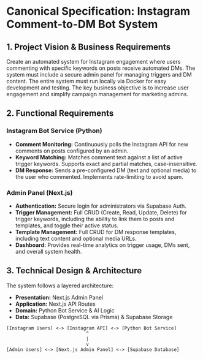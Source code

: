 # Canonical Specification: Instagram Comment-to-DM Bot System

## 1. Project Vision & Business Requirements
Create an automated system for Instagram engagement where users commenting with specific keywords on posts receive automated DMs. The system must include a secure admin panel for managing triggers and DM content. The entire system must run locally via Docker for easy development and testing. The key business objective is to increase user engagement and simplify campaign management for marketing admins.

## 2. Functional Requirements

### Instagram Bot Service (Python)
- **Comment Monitoring:** Continuously polls the Instagram API for new comments on posts configured by an admin.
- **Keyword Matching:** Matches comment text against a list of active trigger keywords. Supports exact and partial matches, case-insensitive.
- **DM Response:** Sends a pre-configured DM (text and optional media) to the user who commented. Implements rate-limiting to avoid spam.

### Admin Panel (Next.js)
- **Authentication:** Secure login for administrators via Supabase Auth.
- **Trigger Management:** Full CRUD (Create, Read, Update, Delete) for trigger keywords, including the ability to link them to posts and templates, and toggle their active status.
- **Template Management:** Full CRUD for DM response templates, including text content and optional media URLs.
- **Dashboard:** Provides real-time analytics on trigger usage, DMs sent, and overall system health.

## 3. Technical Design & Architecture
The system follows a layered architecture:
- **Presentation:** Next.js Admin Panel
- **Application:** Next.js API Routes
- **Domain:** Python Bot Service & AI Logic
- **Data:** Supabase (PostgreSQL via Prisma) & Supabase Storage

```text
[Instagram Users] <-> [Instagram API] <-> [Python Bot Service]
                             ^
                             |
                             v
[Admin Users] <-> [Next.js Admin Panel] <-> [Supabase Database]